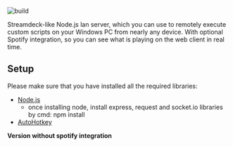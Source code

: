 ![build](https://img.shields.io/appveyor/build/pavelkabel/remoteshortcuts)

Streamdeck-like Node.js lan server, which you can use to remotely execute custom scripts on your Windows PC from nearly any device. With optional Spotify integration, so you can see what is playing on the web client in real time.

## Setup
Please make sure that you have installed all the required libraries:

- [Node.js](https://nodejs.org/en/)
  - once installing node, install express, request and socket.io libraries by cmd: npm install 
- [AutoHotkey](https://www.autohotkey.com)

**Version without spotify integration**
